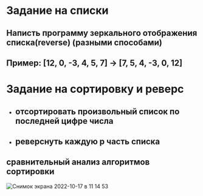 # Задание на списки
## Написть программу зеркального отображения списка(reverse) (разными способами)
## Пример: [12, 0, -3, 4, 5, 7] -> [7, 5, 4, -3, 0, 12]

# Задание на сортировку и реверс
+ ## отсортировать произвольный список по последней цифре числа
+ ## реверснуть каждую p часть списка

## сравнительный анализ алгоритмов сортировки

![Снимок экрана 2022-10-17 в 11 14 53](https://user-images.githubusercontent.com/90249513/196125127-248d5631-96b8-45bd-a492-7b63c7f6beed.png)

